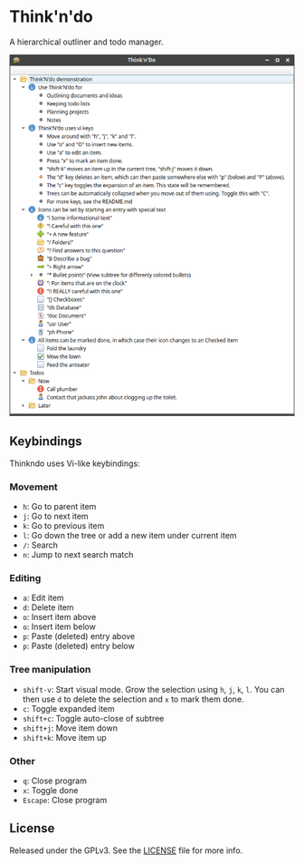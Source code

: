 Think'n'do
==========

A hierarchical outliner and todo manager.

![](https://raw.githubusercontent.com/fboender/thinkndo/master/screenshot.png)

## Keybindings

Thinkndo uses Vi-like keybindings:

### Movement

* `h`: Go to parent item
* `j`: Go to next item
* `k`: Go to previous item
* `l`: Go down the tree or add a new item under current item
* `/`: Search
* `n`: Jump to next search match

### Editing

* `a`: Edit item
* `d`: Delete item
* `o`: Insert item above
* `o`: Insert item below
* `p`: Paste (deleted) entry above
* `p`: Paste (deleted) entry below

### Tree manipulation

* `shift-v`: Start visual mode. Grow the selection using `h`, `j`, `k`, `l`.
  You can then use `d` to delete the selection and `x` to mark them done.
* `c`: Toggle expanded item
* `shift+c`: Toggle auto-close of subtree
* `shift+j`: Move item down
* `shift+k`: Move item up

### Other

* `q`: Close program
* `x`: Toggle done
* `Escape`: Close program

## License

Released under the GPLv3. See the [LICENSE](LICENSE) file for more info.
